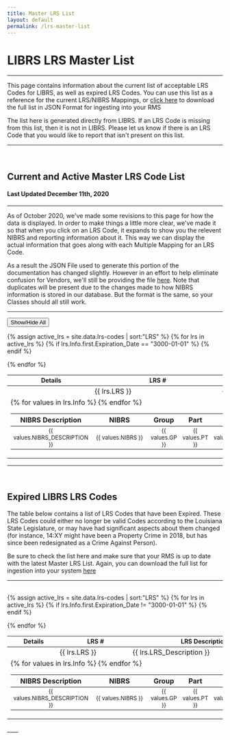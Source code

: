 ```yaml
---
title: Master LRS List
layout: default
permalink: /lrs-master-list
---
```


# LIBRS LRS Master List
____

This page contains information about the current list of acceptable LRS Codes for LIBRS, as well as expired LRS Codes. You can use this list as a reference for the current LRS/NIBRS Mappings, or [click here](https://github.com/teisdbr/winlibrs-docs/blob/master/_data/lrs-codes.json) to download the full list in JSON Format for ingesting into your RMS

The list here is generated directly from LIBRS. If an LRS Code is missing from this list, then it is not in LIBRS. Please let us know if there is an LRS Code that you would like to report that isn't present on this list. 

____

<br>

## Current and Active Master LRS Code List

#### Last Updated December 11th, 2020

___

As of October 2020, we've made some revisions to this page for how the data is displayed. In order to make things a little more clear, we've made it so that when you click on an LRS Code, it expands to show you the relevent NIBRS and reporting information about it. This way we can display the actual information that goes along with each Multiple Mapping for an LRS Code.

As a result the JSON File used to generate this portion of the documentation has changed slightly. However in an effort to help eliminate confusion for Vendors, we'll still be providing the file [here](https://github.com/teisdbr/winlibrs-docs/blob/master/_data/lrs-codes-old.json). Note that duplicates will be present due to the changes made to how NIBRS information is stored in our database. But the format is the same, so your Classes should all still work.


___


<script src="https://code.jquery.com/jquery-1.12.4.js"></script>
<script src="https://code.jquery.com/ui/1.12.1/jquery-ui.js"></script>
<script type="text/javascript">
$(document).ready(function(){
$(".accordion-toggle").click(function () {
    $(this).children().children().toggleClass("down");
});
});</script>
<script>var expanded = false</script>
<script type="text/javascript">
$(document).ready(function(){
$(".showhide").click(function () {
    if(expanded == false){
        expanded = true
    }
    else{
        expanded = false
    }
    var selection = document.getElementsByClassName("accordion-body");
    for (var i = 0; i < selection.length; i++) {
        var dummy = $(selection.item(i).classList)
        if (expanded == false) {
        $(selection.item(i).classList.remove("show"));
        }
        else {
        $(selection.item(i).classList.add("show"));
        }
}
});
});</script>

<button class="showhide">Show/Hide All</button>
<!-- <button class="showhide" data-toggle="collapse" data-target="$selector">Show/Hide All</button> -->
<div id="activecodes">
<table>
<thead style="font-size: 14px;">
	<tr>
        <th style="padding-left: 12px; padding-right:3px;">Details</th>
		<th style="padding-left: 8px; padding-right:3px;">LRS #</th>
		<th style="padding-left: 0px; padding-right:3px;">LRS Description</th>
	</tr>
</thead>
{% assign active_lrs = site.data.lrs-codes | sort:"LRS" %}
<tbody>
{% for lrs in active_lrs %}
{% if lrs.Info.first.Expiration_Date == "3000-01-01"  %}
	<tr data-toggle="collapse" data-target="#accordion{{ lrs.LRS }}" class="accordion-toggle" style="padding-top:0px; padding-bottom:0px;">
        <td><i class="fas fa-chevron-right rotate"></i></td>
		<td style="padding-left: 8px; padding-right:3px;">{{ lrs.LRS }}</td>
		<td style="padding-left: 0px; padding-right:3px;">{{ lrs.LRS_Description }}</td></tr><tr>
        <td colspan = "3" class="hiddenRow"  style="border-bottom: none;"><div class="accordion-body collapse" id ="accordion{{ lrs.LRS }}"><table><thead><tr>
        <th style="text-align: center;">NIBRS Description</th>
		<th style="text-align: center;">NIBRS</th>
		<th style="text-align: center;">Group</th>
		<th style="text-align: center;">Part</th>
        <th style="text-align: center; white-space: nowrap">1A Index</th>
        <th style="text-align: center; white-space: nowrap">Index Class</th>
        <th style="text-align: center; white-space: nowrap">UCR Index</th>
        <th style="text-align: center; white-space: nowrap">LIBRS Index</th></tr></thead><tbody style="font-size: 13px;">
        {% for values in lrs.Info %}
        <tr>      
        <td style="text-align: center; min-width: 120px;"> {{ values.NIBRS_DESCRIPTION }}</td>
        <td style="text-align: center; min-width: 120px;"> {{ values.NIBRS }}</td>
        <td style="text-align: center;">{{ values.GP }}</td>
        <td style="text-align: center;">{{ values.PT }}</td>
        <td style="text-align: center;">{{ values.OneA_Index }}</td>
        <td style="text-align: center; white-space: nowrap">{{ values.Index_Class }}</td>
        <td style="text-align: center; white-space: nowrap">{{ values.UCR_Index }}</td>
        <td style="text-align: center; white-space: nowrap">{{ values.LIBRS_Index }}</td></tr>{% endfor %}
    </tbody>
    </table>
    </div>
    </td>
    </tr> 
    {% endif %}

{% endfor %}
</tbody>  
</table>
</div>

___

<br>

## Expired LIBRS LRS Codes

The table below contains a list of LRS Codes that have been Expired. These LRS Codes could either no longer be valid Codes according to the Louisiana State Legislature, or may have had significant aspects about them changed (for instance, 14:XY might have been a Property Crime in 2018, but has since been redesignated as a Crime Against Person). 

Be sure to check the list here and make sure that your RMS is up to date with the latest Master LRS List. Again, you can download the full list for ingestion into your system [here](https://github.com/teisdbr/winlibrs-docs/blob/master/_data/lrs-codes.json)

____

<br>
<div id="expiredcodes">
<table>
<thead style="font-size: 14px;">
	<tr>
        <th style="padding-left: 12px; padding-right:3px;">Details</th>
		<th style="padding-left: 8px; padding-right:3px;">LRS #</th>
		<th style="padding-left: 0px; padding-right:3px;">LRS Description</th>
        <th style="padding-left: 0px; padding-right:3px;">Expiration Date</th>
	</tr>
</thead>
{% assign active_lrs = site.data.lrs-codes | sort:"LRS" %}
<tbody>
{% for lrs in active_lrs %}
{% if lrs.Info.first.Expiration_Date != "3000-01-01"  %}
	<tr data-toggle="collapse" data-target="#accordion{{ lrs.LRS }}" class="accordion-toggle" style="padding-top:0px; padding-bottom:0px;">
        <td><i class="fas fa-chevron-right rotate"></i></td>
		<td style="padding-left: 8px; padding-right:3px;">{{ lrs.LRS }}</td>
		<td style="padding-left: 0px; padding-right:3px;">{{ lrs.LRS_Description }}</td>
        <td style="padding-left: 0px; padding-right:3px;">{{ lrs.Info.first.Expiration_Date }}</td></tr><tr>
        <td colspan = "4" class="hiddenRow" style="border-bottom: none;"><div class="accordion-body collapse" id ="accordion{{ lrs.LRS }}"><table><thead><tr>
        <th style="text-align: center;">NIBRS Description</th>
		<th style="text-align: center;">NIBRS</th>
		<th style="text-align: center;">Group</th>
		<th style="text-align: center;">Part</th>
        <th style="text-align: center; white-space: nowrap">1A Index</th>
        <th style="text-align: center; white-space: nowrap">Index Class</th>
        <th style="text-align: center; white-space: nowrap">UCR Index</th>
        <th style="text-align: center; white-space: nowrap">LIBRS Index</th></tr></thead><tbody style="font-size: 13px;">
        {% for values in lrs.Info %}
        <tr>      
        <td style="text-align: center; min-width: 120px;"> {{ values.NIBRS_DESCRIPTION }}</td>
        <td style="text-align: center; min-width: 120px;"> {{ values.NIBRS }}</td>
        <td style="text-align: center;">{{ values.GP }}</td>
        <td style="text-align: center;">{{ values.PT }}</td>
        <td style="text-align: center;">{{ values.OneA_Index }}</td>
        <td style="text-align: center; white-space: nowrap">{{ values.Index_Class }}</td>
        <td style="text-align: center; white-space: nowrap">{{ values.UCR_Index }}</td>
        <td style="text-align: center; white-space: nowrap">{{ values.LIBRS_Index }}</td></tr>{% endfor %}
    </tbody>
    </table>
    </div>
    </td>
    </tr> 
    {% endif %}

{% endfor %}
</tbody>  
</table>
</div>
____

<br>
